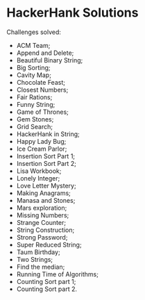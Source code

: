 # HackerHank Solutions

Challenges solved:
- ACM Team;
- Append and Delete;
- Beautiful Binary String;
- Big Sorting;
- Cavity Map;
- Chocolate Feast;
- Closest Numbers;
- Fair Rations;
- Funny String;
- Game of Thrones;
- Gem Stones;
- Grid Search;
- HackerHank in String;
- Happy Lady Bug;
- Ice Cream Parlor;
- Insertion Sort Part 1;
- Insertion Sort Part 2;
- Lisa Workbook;
- Lonely Integer;
- Love Letter Mystery;
- Making Anagrams;
- Manasa and Stones;
- Mars exploration;
- Missing Numbers;
- Strange Counter;
- String Construction;
- Strong Password;
- Super Reduced String;
- Taum Birthday;
- Two Strings;
- Find the median;
- Running Time of Algorithms;
- Counting Sort part 1;
- Counting Sort part 2.